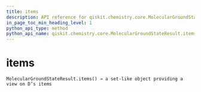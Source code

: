 ```yaml
---
title: items
description: API reference for qiskit.chemistry.core.MolecularGroundStateResult.items
in_page_toc_min_heading_level: 1
python_api_type: method
python_api_name: qiskit.chemistry.core.MolecularGroundStateResult.items
---
```


# items

<span id="qiskit.chemistry.core.MolecularGroundStateResult.items" />

`MolecularGroundStateResult.items() → a set-like object providing a view on D’s items`

